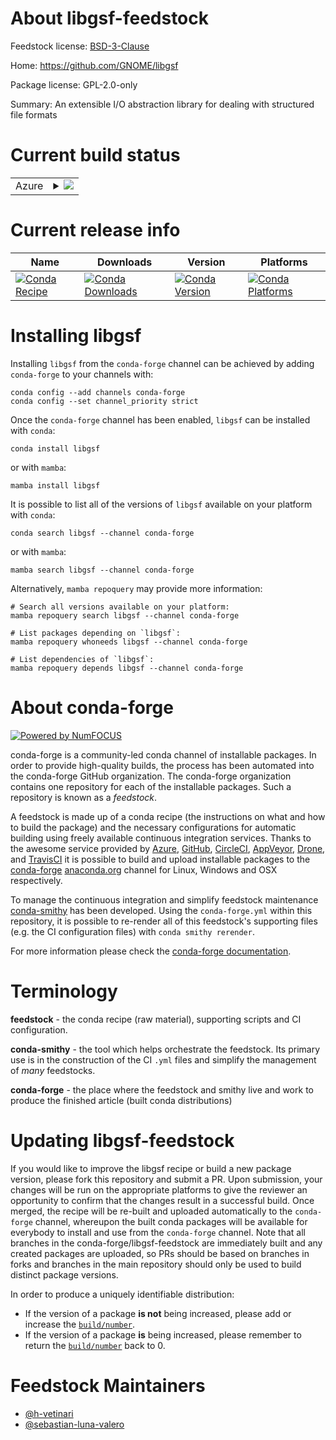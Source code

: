 About libgsf-feedstock
======================

Feedstock license: [BSD-3-Clause](https://github.com/conda-forge/libgsf-feedstock/blob/main/LICENSE.txt)

Home: https://github.com/GNOME/libgsf

Package license: GPL-2.0-only

Summary: An extensible I/O abstraction library for dealing with structured file formats

Current build status
====================


<table>
    
  <tr>
    <td>Azure</td>
    <td>
      <details>
        <summary>
          <a href="https://dev.azure.com/conda-forge/feedstock-builds/_build/latest?definitionId=7457&branchName=main">
            <img src="https://dev.azure.com/conda-forge/feedstock-builds/_apis/build/status/libgsf-feedstock?branchName=main">
          </a>
        </summary>
        <table>
          <thead><tr><th>Variant</th><th>Status</th></tr></thead>
          <tbody><tr>
              <td>linux_64</td>
              <td>
                <a href="https://dev.azure.com/conda-forge/feedstock-builds/_build/latest?definitionId=7457&branchName=main">
                  <img src="https://dev.azure.com/conda-forge/feedstock-builds/_apis/build/status/libgsf-feedstock?branchName=main&jobName=linux&configuration=linux%20linux_64_" alt="variant">
                </a>
              </td>
            </tr><tr>
              <td>linux_aarch64</td>
              <td>
                <a href="https://dev.azure.com/conda-forge/feedstock-builds/_build/latest?definitionId=7457&branchName=main">
                  <img src="https://dev.azure.com/conda-forge/feedstock-builds/_apis/build/status/libgsf-feedstock?branchName=main&jobName=linux&configuration=linux%20linux_aarch64_" alt="variant">
                </a>
              </td>
            </tr><tr>
              <td>linux_ppc64le</td>
              <td>
                <a href="https://dev.azure.com/conda-forge/feedstock-builds/_build/latest?definitionId=7457&branchName=main">
                  <img src="https://dev.azure.com/conda-forge/feedstock-builds/_apis/build/status/libgsf-feedstock?branchName=main&jobName=linux&configuration=linux%20linux_ppc64le_" alt="variant">
                </a>
              </td>
            </tr><tr>
              <td>osx_64</td>
              <td>
                <a href="https://dev.azure.com/conda-forge/feedstock-builds/_build/latest?definitionId=7457&branchName=main">
                  <img src="https://dev.azure.com/conda-forge/feedstock-builds/_apis/build/status/libgsf-feedstock?branchName=main&jobName=osx&configuration=osx%20osx_64_" alt="variant">
                </a>
              </td>
            </tr><tr>
              <td>osx_arm64</td>
              <td>
                <a href="https://dev.azure.com/conda-forge/feedstock-builds/_build/latest?definitionId=7457&branchName=main">
                  <img src="https://dev.azure.com/conda-forge/feedstock-builds/_apis/build/status/libgsf-feedstock?branchName=main&jobName=osx&configuration=osx%20osx_arm64_" alt="variant">
                </a>
              </td>
            </tr>
          </tbody>
        </table>
      </details>
    </td>
  </tr>
</table>

Current release info
====================

| Name | Downloads | Version | Platforms |
| --- | --- | --- | --- |
| [![Conda Recipe](https://img.shields.io/badge/recipe-libgsf-green.svg)](https://anaconda.org/conda-forge/libgsf) | [![Conda Downloads](https://img.shields.io/conda/dn/conda-forge/libgsf.svg)](https://anaconda.org/conda-forge/libgsf) | [![Conda Version](https://img.shields.io/conda/vn/conda-forge/libgsf.svg)](https://anaconda.org/conda-forge/libgsf) | [![Conda Platforms](https://img.shields.io/conda/pn/conda-forge/libgsf.svg)](https://anaconda.org/conda-forge/libgsf) |

Installing libgsf
=================

Installing `libgsf` from the `conda-forge` channel can be achieved by adding `conda-forge` to your channels with:

```
conda config --add channels conda-forge
conda config --set channel_priority strict
```

Once the `conda-forge` channel has been enabled, `libgsf` can be installed with `conda`:

```
conda install libgsf
```

or with `mamba`:

```
mamba install libgsf
```

It is possible to list all of the versions of `libgsf` available on your platform with `conda`:

```
conda search libgsf --channel conda-forge
```

or with `mamba`:

```
mamba search libgsf --channel conda-forge
```

Alternatively, `mamba repoquery` may provide more information:

```
# Search all versions available on your platform:
mamba repoquery search libgsf --channel conda-forge

# List packages depending on `libgsf`:
mamba repoquery whoneeds libgsf --channel conda-forge

# List dependencies of `libgsf`:
mamba repoquery depends libgsf --channel conda-forge
```


About conda-forge
=================

[![Powered by
NumFOCUS](https://img.shields.io/badge/powered%20by-NumFOCUS-orange.svg?style=flat&colorA=E1523D&colorB=007D8A)](https://numfocus.org)

conda-forge is a community-led conda channel of installable packages.
In order to provide high-quality builds, the process has been automated into the
conda-forge GitHub organization. The conda-forge organization contains one repository
for each of the installable packages. Such a repository is known as a *feedstock*.

A feedstock is made up of a conda recipe (the instructions on what and how to build
the package) and the necessary configurations for automatic building using freely
available continuous integration services. Thanks to the awesome service provided by
[Azure](https://azure.microsoft.com/en-us/services/devops/), [GitHub](https://github.com/),
[CircleCI](https://circleci.com/), [AppVeyor](https://www.appveyor.com/),
[Drone](https://cloud.drone.io/welcome), and [TravisCI](https://travis-ci.com/)
it is possible to build and upload installable packages to the
[conda-forge](https://anaconda.org/conda-forge) [anaconda.org](https://anaconda.org/)
channel for Linux, Windows and OSX respectively.

To manage the continuous integration and simplify feedstock maintenance
[conda-smithy](https://github.com/conda-forge/conda-smithy) has been developed.
Using the ``conda-forge.yml`` within this repository, it is possible to re-render all of
this feedstock's supporting files (e.g. the CI configuration files) with ``conda smithy rerender``.

For more information please check the [conda-forge documentation](https://conda-forge.org/docs/).

Terminology
===========

**feedstock** - the conda recipe (raw material), supporting scripts and CI configuration.

**conda-smithy** - the tool which helps orchestrate the feedstock.
                   Its primary use is in the construction of the CI ``.yml`` files
                   and simplify the management of *many* feedstocks.

**conda-forge** - the place where the feedstock and smithy live and work to
                  produce the finished article (built conda distributions)


Updating libgsf-feedstock
=========================

If you would like to improve the libgsf recipe or build a new
package version, please fork this repository and submit a PR. Upon submission,
your changes will be run on the appropriate platforms to give the reviewer an
opportunity to confirm that the changes result in a successful build. Once
merged, the recipe will be re-built and uploaded automatically to the
`conda-forge` channel, whereupon the built conda packages will be available for
everybody to install and use from the `conda-forge` channel.
Note that all branches in the conda-forge/libgsf-feedstock are
immediately built and any created packages are uploaded, so PRs should be based
on branches in forks and branches in the main repository should only be used to
build distinct package versions.

In order to produce a uniquely identifiable distribution:
 * If the version of a package **is not** being increased, please add or increase
   the [``build/number``](https://docs.conda.io/projects/conda-build/en/latest/resources/define-metadata.html#build-number-and-string).
 * If the version of a package **is** being increased, please remember to return
   the [``build/number``](https://docs.conda.io/projects/conda-build/en/latest/resources/define-metadata.html#build-number-and-string)
   back to 0.

Feedstock Maintainers
=====================

* [@h-vetinari](https://github.com/h-vetinari/)
* [@sebastian-luna-valero](https://github.com/sebastian-luna-valero/)

